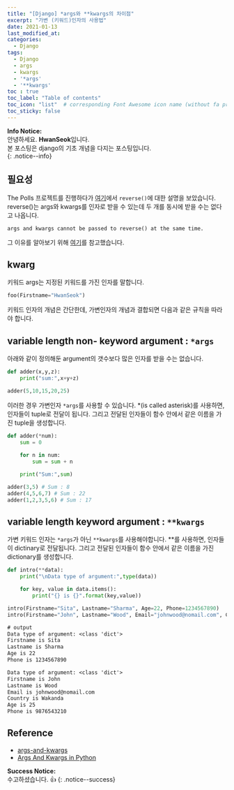 ```yaml
---
title: "[Django] *args와 **kwargs의 차이점"
excerpt: "가변 (키워드)인자의 사용법"
date: 2021-01-13
last_modified_at: 
categories:
  - Django
tags:
  - Django
  - args
  - kwargs  
  - '*args'
  - '**kwargs'
toc : true
toc_label: "Table of contents"
toc_icon: "list"  # corresponding Font Awesome icon name (without fa prefix)
toc_sticky: false
---
```


**Info Notice:**  
안녕하세요. **HwanSeok**입니다.  
본 포스팅은 django의 기초 개념을 다지는 포스팅입니다.  
{: .notice--info}

## 필요성

The Polls 프로젝트를 진행하다가 [여기][1]에서 `reverse()`에 대한 설명을 보았습니다. reverse()는 args와 kwargs를 인자로 받을 수 있는데 두 개를 동시에 받을 수는 없다고 나옵니다.

```
args and kwargs cannot be passed to reverse() at the same time.
```  

그 이유를 알아보기 위해 [여기][2]를 참고했습니다.  

## kwarg

키워드 args는 지정된 키워드를 가진 인자를 말합니다.  

```python
foo(Firstname="HwanSeok")
```  

키워드 인자의 개념은 간단한데, 가변인자의 개념과 결합되면 다음과 같은 규칙을 따라야 합니다.  

## variable length non- keyword argument : `*args`

아래와 같이 정의해둔 argument의 갯수보다 많은 인자를 받을 수는 없습니다.   

```python
def adder(x,y,z):
    print("sum:",x+y+z)

adder(5,10,15,20,25)
```

이러한 경우 가변인자 `*args`를 사용할 수 있습니다. \*(is called asterisk)를 사용하면, 인자들이 tuple로 전달이 됩니다. 그리고 전달된 인자들이 함수 안에서 같은 이름을 가진 tuple을 생성합니다.  

```python
def adder(*num):
    sum = 0
    
    for n in num:
        sum = sum + n

    print("Sum:",sum)

adder(3,5) # Sum : 8
adder(4,5,6,7) # Sum : 22
adder(1,2,3,5,6) # Sum : 17
```

## variable length keyword argument : `**kwargs`

가변 키워드 인자는 `*args`가 아닌 `**kwargs`를 사용해야합니다. \*\*를 사용하면, 인자들이 dictinary로 전달됩니다. 그리고 전달된 인자들이 함수 안에서 같은 이름을 가진 dictionary를 생성합니다. 

```python
def intro(**data):
    print("\nData type of argument:",type(data))

    for key, value in data.items():
        print("{} is {}".format(key,value))

intro(Firstname="Sita", Lastname="Sharma", Age=22, Phone=1234567890)
intro(Firstname="John", Lastname="Wood", Email="johnwood@nomail.com", Country="Wakanda", Age=25, Phone=9876543210)
```

```txt
# output
Data type of argument: <class 'dict'>
Firstname is Sita
Lastname is Sharma
Age is 22
Phone is 1234567890

Data type of argument: <class 'dict'>
Firstname is John
Lastname is Wood
Email is johnwood@nomail.com
Country is Wakanda
Age is 25
Phone is 9876543210
```  

## Reference

- [args-and-kwargs][2]
- [Args And Kwargs in Python][3]

**Success Notice:**  
수고하셨습니다. :+1:
{: .notice--success}

[1]: https://docs.djangoproject.com/ko/3.1/ref/urlresolvers/#reverse
[2]: https://www.programiz.com/python-programming/args-and-kwargs
[3]: https://www.scaler.com/topics/python/args-and-kwargs-in-python/
